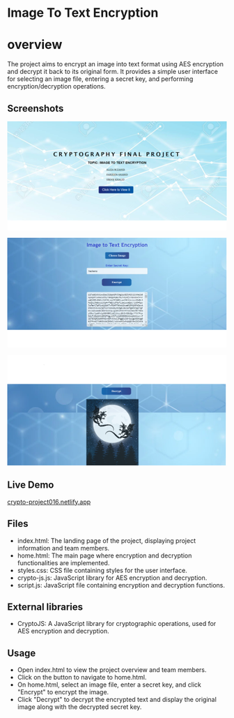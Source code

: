 
# Image To Text Encryption

# overview
The project aims to encrypt an image into text format using AES encryption and decrypt it back to its original form. It provides a simple user interface for selecting an image file, entering a secret key, and performing encryption/decryption operations.



## Screenshots

![App Screenshot](https://github.com/farzeenshahid/Image-To-Text-Encryption/blob/main/image%20to%20text/Assets/1st-ss.png?raw=true)

![App Screenshot](https://github.com/farzeenshahid/Image-To-Text-Encryption/blob/main/image%20to%20text/Assets/2nd-ss.png?raw=true)

![App Screenshot](https://github.com/farzeenshahid/Image-To-Text-Encryption/blob/main/image%20to%20text/Assets/3rd-ss.png?raw=true)

## Live Demo
[crypto-project016.netlify.app](https://664508ecff379a6cdc461b28--transcendent-centaur-fb3da5.netlify.app/home)

## Files
- index.html: The landing page of the project, displaying project information and team members.
- home.html: The main page where encryption and decryption functionalities are implemented.
- styles.css: CSS file containing styles for the user interface.
- crypto-js.js: JavaScript library for AES encryption and decryption.
- script.js: JavaScript file containing encryption and decryption functions.
## External libraries
- CryptoJS: A JavaScript library for cryptographic operations, used for AES encryption and decryption.
## Usage

- Open index.html to view the project overview and team members.
- Click on the button to navigate to home.html.
- On home.html, select an image file, enter a secret key, and click "Encrypt" to encrypt the image.
- Click "Decrypt" to decrypt the encrypted text and display the original image along with the decrypted secret key.

